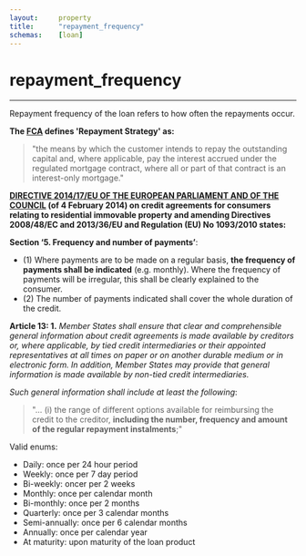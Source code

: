 ```yaml
---
layout:		property
title:		"repayment_frequency"
schemas:	[loan]
---
```


# repayment_frequency

---

Repayment frequency of the loan refers to how often the repayments occur.

**The [FCA][repayment] defines 'Repayment Strategy' as:**

> "the means by which the customer intends to repay the outstanding capital and, where applicable, pay the interest accrued under the regulated mortgage contract, where all or part of that contract is an interest-only mortgage."

[repayment]: https://www.handbook.fca.org.uk/handbook/glossary/G2960.html

**[DIRECTIVE 2014/17/EU OF THE EUROPEAN PARLIAMENT AND OF THE COUNCIL][directive] (of 4 February 2014) on credit agreements for consumers relating to residential immovable property and amending Directives 2008/48/EC and 2013/36/EU and Regulation (EU) No 1093/2010 states:**

**Section ‘5. Frequency and number of payments’**:

* (1) Where payments are to be made on a regular basis, **the frequency of payments shall be indicated** (e.g. monthly). Where the frequency of payments will be irregular, this shall be clearly explained to the consumer.
* (2) The number of payments indicated shall cover the whole duration of the credit.

**Article 13: 1.** *Member States shall ensure that clear and comprehensible general information about credit agreements is made available by creditors or, where applicable, by tied credit intermediaries or their appointed representatives at all times on paper or on another durable medium or in electronic form. In addition, Member States may provide that general information is made available by non-tied credit intermediaries.*

*Such general information shall include at least the following*:

> "... (i) the range of different options available for reimbursing the credit to the creditor, **including the number, frequency and amount of the regular repayment instalments**;"

[directive]: http://eur-lex.europa.eu/legal-content/EN/ALL/?uri=celex%3A32014L0017

Valid enums:

- Daily: once per 24 hour period
- Weekly: once per 7 day period
- Bi-weekly: oncer per 2 weeks
- Monthly: once per calendar month
- Bi-monthly: once per 2 months
- Quarterly: once per 3 calendar months
- Semi-annually: once per 6 calendar months
- Annually: once per calendar year
- At maturity: upon maturity of the loan product
